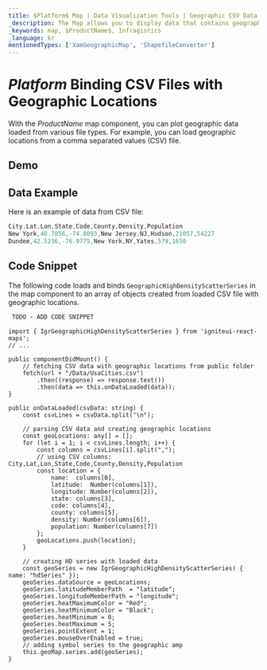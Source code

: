 ```yaml
---
title: $Platform$ Map | Data Visualization Tools | Geographic CSV Data | Infragistics
_description: The Map allows you to display data that contains geographic locations from view models or geographic locations loaded from CSV files. View the demo, dependencies, usage and toolbar for more information.
_keywords: map, $ProductName$, Infragistics
_language: kr
mentionedTypes: ['XamGeographicMap', 'ShapefileConverter']
---
```


# $Platform$ Binding CSV Files with Geographic Locations

With the $ProductName$ map component, you can plot geographic data loaded from various file types. For example, you can load geographic locations from a comma separated values (CSV) file.

## Demo


<code-view style="height: 400px"
           data-demos-base-url="{environment:dvDemosBaseUrl}"
           iframe-src="{environment:dvDemosBaseUrl}/maps/geo-map-binding-data-csv"  >
</code-view>

<div class="divider--half"></div>


## Data Example
Here is an example of data from CSV file:

```ts
City,Lat,Lon,State,Code,County,Density,Population
New York,40.7856,-74.0093,New Jersey,NJ,Hudson,21057,54227
Dundee,42.5236,-76.9775,New York,NY,Yates,579,1650
```

## Code Snippet
The following code loads and binds `GeographicHighDensityScatterSeries` in the map component to an array of objects created from loaded CSV file with geographic locations.


```html
 TODO - ADD CODE SNIPPET
```

```tsx
import { IgrGeographicHighDensityScatterSeries } from 'igniteui-react-maps';
// ...

public componentDidMount() {
    // fetching CSV data with geographic locations from public folder
    fetch(url + "/Data/UsaCities.csv")
        .then((response) => response.text())
        .then(data => this.onDataLoaded(data));
}

public onDataLoaded(csvData: string) {
    const csvLines = csvData.split("\n");

    // parsing CSV data and creating geographic locations
    const geoLocations: any[] = [];
    for (let i = 1; i < csvLines.length; i++) {
        const columns = csvLines[i].split(",");
        // using CSV columns: City,Lat,Lon,State,Code,County,Density,Population
        const location = {
            name:  columns[0],
            latitude:  Number(columns[1]),
            longitude: Number(columns[2]),
            state: columns[3],
            code: columns[4],
            county: columns[5],
            density: Number(columns[6]),
            population: Number(columns[7])
        };
        geoLocations.push(location);
    }

    // creating HD series with loaded data
    const geoSeries = new IgrGeographicHighDensityScatterSeries( { name: "hdSeries" });
    geoSeries.dataSource = geoLocations;
    geoSeries.latitudeMemberPath  = "latitude";
    geoSeries.longitudeMemberPath = "longitude";
    geoSeries.heatMaximumColor = "Red";
    geoSeries.heatMinimumColor = "Black";
    geoSeries.heatMinimum = 0;
    geoSeries.heatMaximum = 5;
    geoSeries.pointExtent = 1;
    geoSeries.mouseOverEnabled = true;
    // adding symbol series to the geographic amp
    this.geoMap.series.add(geoSeries);
}

```

